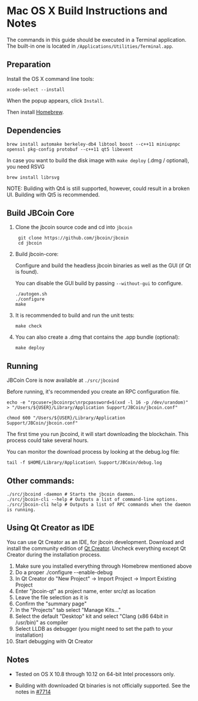 Mac OS X Build Instructions and Notes
====================================
The commands in this guide should be executed in a Terminal application.
The built-in one is located in `/Applications/Utilities/Terminal.app`.

Preparation
-----------
Install the OS X command line tools:

`xcode-select --install`

When the popup appears, click `Install`.

Then install [Homebrew](http://brew.sh).

Dependencies
----------------------

    brew install automake berkeley-db4 libtool boost --c++11 miniupnpc openssl pkg-config protobuf --c++11 qt5 libevent

In case you want to build the disk image with `make deploy` (.dmg / optional), you need RSVG

    brew install librsvg

NOTE: Building with Qt4 is still supported, however, could result in a broken UI. Building with Qt5 is recommended.

Build JBCoin Core
------------------------

1. Clone the jbcoin source code and cd into `jbcoin`

        git clone https://github.com/jbcoin/jbcoin
        cd jbcoin

2.  Build jbcoin-core:

    Configure and build the headless jbcoin binaries as well as the GUI (if Qt is found).

    You can disable the GUI build by passing `--without-gui` to configure.

        ./autogen.sh
        ./configure
        make

3.  It is recommended to build and run the unit tests:

        make check

4.  You can also create a .dmg that contains the .app bundle (optional):

        make deploy

Running
-------

JBCoin Core is now available at `./src/jbcoind`

Before running, it's recommended you create an RPC configuration file.

    echo -e "rpcuser=jbcoinrpc\nrpcpassword=$(xxd -l 16 -p /dev/urandom)" > "/Users/${USER}/Library/Application Support/JBCoin/jbcoin.conf"

    chmod 600 "/Users/${USER}/Library/Application Support/JBCoin/jbcoin.conf"

The first time you run jbcoind, it will start downloading the blockchain. This process could take several hours.

You can monitor the download process by looking at the debug.log file:

    tail -f $HOME/Library/Application\ Support/JBCoin/debug.log

Other commands:
-------

    ./src/jbcoind -daemon # Starts the jbcoin daemon.
    ./src/jbcoin-cli --help # Outputs a list of command-line options.
    ./src/jbcoin-cli help # Outputs a list of RPC commands when the daemon is running.

Using Qt Creator as IDE
------------------------
You can use Qt Creator as an IDE, for jbcoin development.
Download and install the community edition of [Qt Creator](https://www.qt.io/download/).
Uncheck everything except Qt Creator during the installation process.

1. Make sure you installed everything through Homebrew mentioned above
2. Do a proper ./configure --enable-debug
3. In Qt Creator do "New Project" -> Import Project -> Import Existing Project
4. Enter "jbcoin-qt" as project name, enter src/qt as location
5. Leave the file selection as it is
6. Confirm the "summary page"
7. In the "Projects" tab select "Manage Kits..."
8. Select the default "Desktop" kit and select "Clang (x86 64bit in /usr/bin)" as compiler
9. Select LLDB as debugger (you might need to set the path to your installation)
10. Start debugging with Qt Creator

Notes
-----

* Tested on OS X 10.8 through 10.12 on 64-bit Intel processors only.

* Building with downloaded Qt binaries is not officially supported. See the notes in [#7714](https://github.com/bitcoin/bitcoin/issues/7714)
